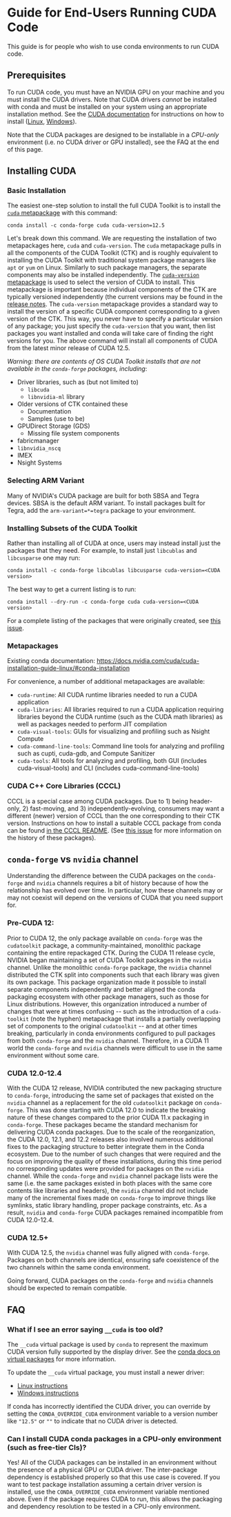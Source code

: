# Guide for End-Users Running CUDA Code

This guide is for people who wish to use conda environments to run CUDA code.

## Prerequisites

To run CUDA code, you must have an NVIDIA GPU on your machine and you must install the CUDA drivers.
Note that CUDA drivers _cannot_ be installed with conda and must be installed on your system using an appropriate installation method.
See the [CUDA documentation](https://docs.nvidia.com/cuda/) for instructions on how to install ([Linux](https://docs.nvidia.com/cuda/cuda-installation-guide-linux/index.html), [Windows](https://docs.nvidia.com/cuda/cuda-installation-guide-microsoft-windows/index.html)).

Note that the CUDA packages are designed to be installable in a *CPU-only* environment (i.e. no CUDA driver or GPU installed), see the FAQ at the end of this page.

## Installing CUDA

### Basic Installation

The easiest one-step solution to install the full CUDA Toolkit is to install the [`cuda` metapackage](https://github.com/conda-forge/cuda-feedstock/) with this command:

```
conda install -c conda-forge cuda cuda-version=12.5
```

Let's break down this command.
We are requesting the installation of two metapackages here, `cuda` and `cuda-version`.
The `cuda` metapackage pulls in all the components of the CUDA Toolkit (CTK) and is roughly equivalent to installing the CUDA Toolkit with traditional system package managers like `apt` or `yum` on Linux.
Similarly to such package managers, the separate components may also be installed independently.
The [`cuda-version` metapackage](https://github.com/conda-forge/cuda-version-feedstock/blob/main/recipe/README.md) is used to select the version of CUDA to install.
This metapackage is important because individual components of the CTK are typically versioned independently (the current versions may be found in the [release notes](https://docs.nvidia.com/cuda/cuda-toolkit-release-notes/index.html).
The `cuda-version` metapackage provides a standard way to install the version of a specific CUDA component corresponding to a given version of the CTK.
This way, you never have to specify a particular version of any package; you just specify the `cuda-version` that you want, then list packages you want installed and conda will take care of finding the right versions for you.
The above command will install all components of CUDA from the latest minor release of CUDA 12.5.

_Warning: there are contents of OS CUDA Toolkit installs that are not available in the `conda-forge` packages, including_:
- Driver libraries, such as (but not limited to)
    - `libcuda`
    - `libnvidia-ml` library
- Older versions of CTK contained these
    - Documentation
    - Samples (use to be)
- GPUDirect Storage (GDS)
    - Missing file system components
- fabricmanager
- `libnvidia_nscq`
- IMEX
- Nsight Systems

### Selecting ARM Variant

Many of NVIDIA's CUDA package are built for both SBSA and Tegra devices. SBSA is the default
ARM variant. To install packages built for Tegra, add the `arm-variant=*=tegra` package to
your environment.

### Installing Subsets of the CUDA Toolkit

Rather than installing all of CUDA at once, users may instead install just the packages that they need.
For example, to install just `libcublas` and `libcusparse` one may run:
```
conda install -c conda-forge libcublas libcusparse cuda-version=<CUDA version>
```
The best way to get a current listing is to run:
```
conda install --dry-run -c conda-forge cuda cuda-version=<CUDA version>
```
For a complete listing of the packages that were originally created, see [this issue](https://github.com/conda-forge/staged-recipes/issues/21382).

### Metapackages

Existing conda documentation: https://docs.nvidia.com/cuda/cuda-installation-guide-linux/#conda-installation

For convenience, a number of additional metapackages are available:
- `cuda-runtime`: All CUDA runtime libraries needed to run a CUDA application
- `cuda-libraries`: All libraries required to run a CUDA application requiring libraries beyond the CUDA runtime (such as the CUDA math libraries) as well as packages needed to perform JIT compilation
- `cuda-visual-tools`: GUIs for visualizing and profiling such as Nsight Compute
- `cuda-command-line-tools`: Command line tools for analyzing and profiling such as cupti, cuda-gdb, and Compute Sanitizer
- `cuda-tools`: All tools for analyzing and profiling, both GUI (includes cuda-visual-tools) and CLI (includes cuda-command-line-tools)

### CUDA C++ Core Libraries (CCCL)

CCCL is a special case among CUDA packages.
Due to 1) being header-only, 2) fast-moving, and 3) independently-evolving, consumers may want a different (newer) version of CCCL than the one corresponding to their CTK version.
Instructions on how to install a suitable CCCL package from conda can be found [in the CCCL README](https://github.com/NVIDIA/cccl/?tab=readme-ov-file#conda). (See [this issue](https://github.com/conda-forge/cuda-cccl-impl-feedstock/issues/2) for more information on the history of these packages).

## `conda-forge` vs `nvidia` channel

Understanding the difference between the CUDA packages on the `conda-forge` and `nvidia` channels requires a bit of history because of how the relationship has evolved over time.
In particular, how these channels may or may not coexist will depend on the versions of CUDA that you need support for.

### Pre-CUDA 12:

Prior to CUDA 12, the only package available on `conda-forge` was the `cudatoolkit` package, a community-maintained, monolithic package containing the entire repackaged CTK.
During the CUDA 11 release cycle, NVIDIA began maintaining a set of CUDA Toolkit packages in the `nvidia` channel.
Unlike the monolithic `conda-forge` package, the `nvidia` channel distributed the CTK split into components such that each library was given its own package.
This package organization made it possible to install separate components independently and better aligned the conda packaging ecosystem with other package managers, such as those for Linux distributions.
However, this organization introduced a number of changes that were at times confusing -- such as the introduction of a `cuda-toolkit` (note the hyphen) metapackage that installs a partially overlapping set of components to the original `cudatoolkit` -- and at other times breaking, particularly in conda environments configured to pull packages from both `conda-forge` and the `nvidia` channel.
Therefore, in a CUDA 11 world the `conda-forge` and `nvidia` channels were difficult to use in the same environment without some care.

### CUDA 12.0-12.4

With the CUDA 12 release, NVIDIA contributed the new packaging structure to `conda-forge`, introducing the same set of packages that existed on the `nvidia` channel as a replacement for the old `cudatoolkit` package on `conda-forge`.
This was done starting with CUDA 12.0 to indicate the breaking nature of these changes compared to the prior CUDA 11.x packaging in `conda-forge`.
These packages became the standard mechanism for delivering CUDA conda packages.
Due to the scale of the reorganization, the CUDA 12.0, 12.1, and 12.2 releases also involved numerous additional fixes to the packaging structure to better integrate them in the Conda ecosystem.
Due to the number of such changes that were required and the focus on improving the quality of these installations, during this time period no corresponding updates were provided for packages on the `nvidia` channel.
While the `conda-forge` and `nvidia` channel package lists were the same (i.e. the same packages existed in both places with the same core contents like libraries and headers), the `nvidia` channel did not include many of the incremental fixes made on `conda-forge` to improve things like symlinks, static library handling, proper package constraints, etc.
As a result, `nvidia` and `conda-forge` CUDA packages remained incompatible from CUDA 12.0-12.4.

### CUDA 12.5+

With CUDA 12.5, the `nvidia` channel was fully aligned with `conda-forge`.
Packages on both channels are identical, ensuring safe coexistence of the two channels within the same conda environment.

Going forward, CUDA packages on the `conda-forge` and `nvidia` channels should be expected to remain compatible.

## FAQ

### What if I see an error saying `__cuda` is too old?

The `__cuda` virtual package is used by `conda` to represent the maximum CUDA version fully supported by the display driver. See the [conda docs on virtual packages](https://conda.io/projects/conda/en/latest/user-guide/tasks/manage-virtual.html) for more information.

To update the `__cuda` virtual package, you must install a newer driver:
- [Linux instructions](https://docs.nvidia.com/cuda/cuda-installation-guide-linux/index.html#driver-installation)
- [Windows instructions](https://docs.nvidia.com/cuda/cuda-installation-guide-microsoft-windows/index.html#installing-cuda-development-tools)

If conda has incorrectly identified the CUDA driver, you can override by setting the `CONDA_OVERRIDE_CUDA` environment variable to a version number like `"12.5"` or `""` to indicate that no CUDA driver is detected.

### Can I install CUDA conda packages in a CPU-only environment (such as free-tier CIs)?

Yes! All of the CUDA packages can be installed in an environment without the presence of a physical GPU or CUDA driver.
The inter-package dependency is established properly so that this use case is covered.
If you want to test package installation assuming a certain driver version is installed, use the `CONDA_OVERRIDE_CUDA` environment variable mentioned above.
Even if the package requires CUDA to run, this allows the packaging and dependency resolution to be tested in a CPU-only environment.
